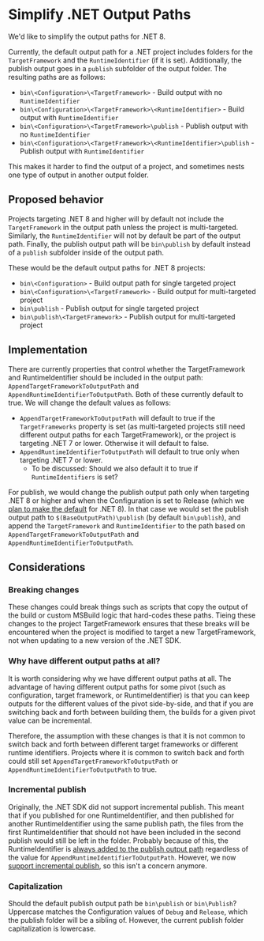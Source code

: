# Simplify .NET Output Paths

We'd like to simplify the output paths for .NET 8.

Currently, the default output path for a .NET project includes folders for the `TargetFramework` and the `RuntimeIdentifier` (if it is set).  Additionally, the publish output goes in a `publish` subfolder of the output folder.  The resulting paths are as follows:

- `bin\<Configuration>\<TargetFramework>` - Build output with no `RuntimeIdentifier`
- `bin\<Configuration>\<TargetFramework>\<RuntimeIdentifier>` - Build output with `RuntimeIdentifier`
- `bin\<Configuration>\<TargetFramework>\publish` - Publish output with no `RuntimeIdentifier`
- `bin\<Configuration>\<TargetFramework>\<RuntimeIdentifier>\publish` - Publish output with `RuntimeIdentifier`

This makes it harder to find the output of a project, and sometimes nests one type of output in another output folder.

## Proposed behavior

Projects targeting .NET 8 and higher will by default not include the `TargetFramework` in the output path unless the project is multi-targeted.  Similarly, the `RuntimeIdentifier` will not by default be part of the output path.  Finally, the publish output path will be `bin\publish` by default instead of a `publish` subfolder inside of the output path.

These would be the default output paths for .NET 8 projects:

- `bin\<Configuration>` - Build output path for single targeted project
- `bin\<Configuration>\<TargetFramework>` - Build output for multi-targeted project
- `bin\publish` - Publish output for single targeted project
- `bin\publish\<TargetFramework>` - Publish output for multi-targeted project

## Implementation

There are currently properties that control whether the TargetFramework and RuntimeIdentifier should be included in the output path: `AppendTargetFrameworkToOutputPath` and `AppendRuntimeIdentifierToOutputPath`.  Both of these currently default to true.  We will change the default values as follows:

- `AppendTargetFrameworkToOutputPath` will default to true if the `TargetFrameworks` property is set (as multi-targeted projects still need different output paths for each TargetFramework), or the project is targeting .NET 7 or lower.  Otherwise it will default to false.
- `AppendRuntimeIdentifierToOutputPath` will default to true only when targeting .NET 7 or lower.
  - To be discussed: Should we also default it to true if `RuntimeIdentifiers` is set?

For publish, we would change the publish output path only when targeting .NET 8 or higher and when the Configuration is set to Release (which we [plan to make the default](https://github.com/dotnet/sdk/issues/10357#issuecomment-1208564539) for .NET 8).  In that case we would set the publish output path to `$(BaseOutputPath)\publish` (by default `bin\publish`), and append the `TargetFramework` and `RuntimeIdentifier` to the path based on `AppendTargetFrameworkToOutputPath` and `AppendRuntimeIdentifierToOutputPath`.

## Considerations

### Breaking changes

These changes could break things such as scripts that copy the output of the build or custom MSBuild logic that hard-codes these paths.  Tieing these changes to the project TargetFramework ensures that these breaks will be encountered when the project is modified to target a new TargetFramework, not when updating to a new version of the .NET SDK.

### Why have different output paths at all?

It is worth considering why we have different output paths at all.  The advantage of having different output paths for some pivot (such as configuration, target framework, or RuntimeIdentifier) is that you can keep outputs for the different values of the pivot side-by-side, and that if you are switching back and forth between building them, the builds for a given pivot value can be incremental.

Therefore, the assumption with these changes is that it is not common to switch back and forth between different target frameworks or different runtime identifiers.  Projects where it is common to switch back and forth could still set `AppendTargetFrameworkToOutputPath` or `AppendRuntimeIdentifierToOutputPath` to true.

### Incremental publish

Originally, the .NET SDK did not support incremental publish.  This meant that if you published for one RuntimeIdentifier, and then published for another RuntimeIdentifier using the same publish path, the files from the first RuntimeIdentifier that should not have been included in the second publish would still be left in the folder.  Probably because of this, the RuntimeIdentifier is [always added to the publish output path](https://github.com/dotnet/sdk/blob/efef23ab729388ffb081731e5b1adbabc6e6b327/src/Tasks/Microsoft.NET.Build.Tasks/targets/Microsoft.NET.Sdk.BeforeCommon.targets#L122-L126) regardless of the value for `AppendRuntimeIdentifierToOutputPath`.  However, we now [support incremental publish](https://github.com/dotnet/sdk/pull/3957), so this isn't a concern anymore.

### Capitalization

Should the default publish output path be `bin\publish` or `bin\Publish`?  Uppercase matches the Configuration values of `Debug` and `Release`, which the publish folder will be a sibling of.  However, the current publish folder capitalization is lowercase.
